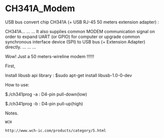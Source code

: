 # CH341A_Modem

USB bus convert chip CH341A (+ USB RJ-45 50 meters extension adapter) :

CH341A... ... ... It also supplies common MODEM communication signal on order to expand UART (or GPIO) for computer or upgrade common synchronous interface device (SPI) to USB bus (+ Extension Adapter) directly. ... ... ... 

Wow! Just a 50 meters-wireline modem !!!!!!

First,

Install libusb api library : $sudo apt-get install libusb-1.0-0-dev

How to use:

$./ch341prog -a  : D4-pin pull-down(low) 

$./ch341prog -b  : D4-pin pull-up(high)


Notes.
```
WCH

http://www.wch-ic.com/products/category/5.html
```
